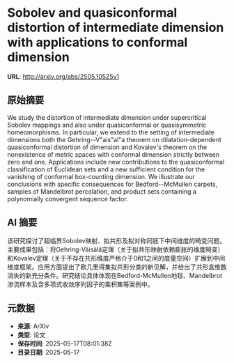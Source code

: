 # Sobolev and quasiconformal distortion of intermediate dimension with applications to conformal dimension

**URL**: http://arxiv.org/abs/2505.10525v1

## 原始摘要

We study the distortion of intermediate dimension under supercritical Sobolev
mappings and also under quasiconformal or quasisymmetric homeomorphisms. In
particular, we extend to the setting of intermediate dimensions both the
Gehring--V\"ais\"al\"a theorem on dilatation-dependent quasiconformal
distortion of dimension and Kovalev's theorem on the nonexistence of metric
spaces with conformal dimension strictly between zero and one. Applications
include new contributions to the quasiconformal classification of Euclidean
sets and a new sufficient condition for the vanishing of conformal box-counting
dimension. We illustrate our conclusions with specific consequences for
Bedford--McMullen carpets, samples of Mandelbrot percolation, and product sets
containing a polynomially convergent sequence factor.


## AI 摘要

该研究探讨了超临界Sobolev映射、拟共形及拟对称同胚下中间维度的畸变问题。主要成果包括：将Gehring-Väisälä定理（关于拟共形映射依赖膨胀的维度畸变）和Kovalev定理（关于不存在共形维度严格介于0和1之间的度量空间）扩展到中间维度框架。应用方面提出了欧几里得集拟共形分类的新见解，并给出了共形盒维数消失的新充分条件。研究结论具体体现在Bedford-McMullen地毯、Mandelbrot渗流样本及含多项式收敛序列因子的乘积集等案例中。

## 元数据

- **来源**: ArXiv
- **类型**: 论文
- **保存时间**: 2025-05-17T08:01:38Z
- **目录日期**: 2025-05-17
